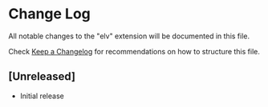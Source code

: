 # Change Log

All notable changes to the "elv" extension will be documented in this file.

Check [Keep a Changelog](http://keepachangelog.com/) for recommendations on how to structure this file.

## [Unreleased]

- Initial release